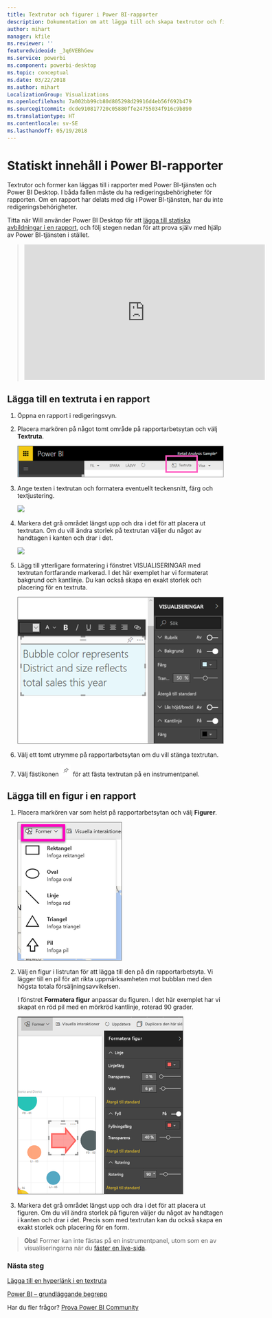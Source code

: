 ```yaml
---
title: Textrutor och figurer i Power BI-rapporter
description: Dokumentation om att lägga till och skapa textrutor och figurer i en rapport med Microsoft Power BI-tjänsten.
author: mihart
manager: kfile
ms.reviewer: ''
featuredvideoid: _3q6VEBhGew
ms.service: powerbi
ms.component: powerbi-desktop
ms.topic: conceptual
ms.date: 03/22/2018
ms.author: mihart
LocalizationGroup: Visualizations
ms.openlocfilehash: 7a002bb99cb80d805298d29916d4eb56f692b479
ms.sourcegitcommit: dcde910817720c05880ffe24755034f916c9b890
ms.translationtype: HT
ms.contentlocale: sv-SE
ms.lasthandoff: 05/19/2018
---
```

# <a name="static-content-in-power-bi-reports"></a>Statiskt innehåll i Power BI-rapporter
Textrutor och former kan läggas till i rapporter med Power BI-tjänsten och Power BI Desktop. I båda fallen måste du ha redigeringsbehörigheter för rapporten. Om en rapport har delats med dig i Power BI-tjänsten, har du inte redigeringsbehörigheter. 

Titta när Will använder Power BI Desktop för att [lägga till statiska avbildningar i en rapport](guided-learning/visualizations.yml?tutorial-step=11), och följ stegen nedan för att prova själv med hjälp av Power BI-tjänsten i stället.
> 
> <iframe width="560" height="315" src="https://www.youtube.com/embed/_3q6VEBhGew" frameborder="0" allowfullscreen></iframe>
> 

## <a name="add-a-text-box-to-a-report"></a>Lägga till en textruta i en rapport
1. Öppna en rapport i redigeringsvyn.

2. Placera markören på något tomt område på rapportarbetsytan och välj **Textruta**.
   
   ![](media/power-bi-reports-add-text-and-shapes/pbi_textbox.png)
2. Ange texten i textrutan och formatera eventuellt teckensnitt, färg och textjustering. 
   
   ![](media/power-bi-reports-add-text-and-shapes/pbi_textbox2new.png)
3. Markera det grå området längst upp och dra i det för att placera ut textrutan. Om du vill ändra storlek på textrutan väljer du något av handtagen i kanten och drar i det. 
   
   ![](media/power-bi-reports-add-text-and-shapes/textboxsmaller.gif)

4. Lägg till ytterligare formatering i fönstret VISUALISERINGAR med textrutan fortfarande markerad. I det här exemplet har vi formaterat bakgrund och kantlinje. Du kan också skapa en exakt storlek och placering för en textruta.  

   ![](media/power-bi-reports-add-text-and-shapes/power-bi-borders.png)

5. Välj ett tomt utrymme på rapportarbetsytan om du vill stänga textrutan. 

5. Välj fästikonen ![](media/power-bi-reports-add-text-and-shapes/pbi_pintile.png) för att fästa textrutan på en instrumentpanel. 

## <a name="add-a-shape-to-a-report"></a>Lägga till en figur i en rapport
1. Placera markören var som helst på rapportarbetsytan och välj **Figurer**.
   
   ![](media/power-bi-reports-add-text-and-shapes/power-bi-shapes.png)
2. Välj en figur i listrutan för att lägga till den på din rapportarbetsyta. Vi lägger till en pil för att rikta uppmärksamheten mot bubblan med den högsta totala försäljningsavvikelsen. 
   
   I fönstret **Formatera figur** anpassar du figuren. I det här exemplet har vi skapat en röd pil med en mörkröd kantlinje, roterad 90 grader.
   
   ![](media/power-bi-reports-add-text-and-shapes/power-bi-arrrow.png)
3. Markera det grå området längst upp och dra i det för att placera ut figuren. Om du vill ändra storlek på figuren väljer du något av handtagen i kanten och drar i det. Precis som med textrutan kan du också skapa en exakt storlek och placering för en form.

> **Obs**! Former kan inte fästas på en instrumentpanel, utom som en av visualiseringarna när du [fäster en live-sida](service-dashboard-pin-live-tile-from-report.md). 
> 
> 

### <a name="next-steps"></a>Nästa steg
[Lägga till en hyperlänk i en textruta](service-add-hyperlink-to-text-box.md)

[Power BI – grundläggande begrepp](service-basic-concepts.md)

Har du fler frågor? [Prova Power BI Community](http://community.powerbi.com/)

